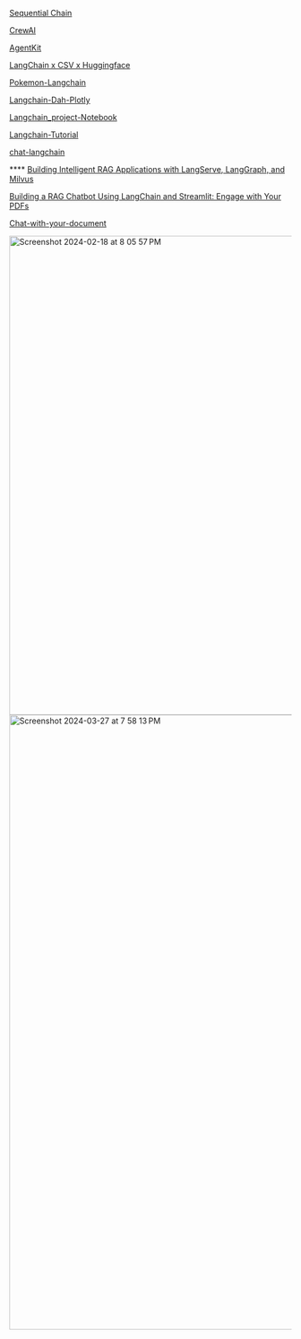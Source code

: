 [Sequential Chain](https://github.com/mahesh15698/MCQ_generator_Using_Langchain_and_OpenAI/blob/main/streamlitApp.py)

[CrewAI](https://medium.com/analytics-vidhya/want-to-generate-social-media-content-automatically-d8ac88922368)

[AgentKit](https://github.com/BCG-X-Official/agentkit) 

[LangChain x CSV x Huggingface](https://zenn.dev/kaiyo/articles/557db401391803)

[Pokemon-Langchain](https://github.com/suzuki0430/langchain-pokemon-ai-agents/blob/main/main.py)

[Langchain-Dah-Plotly](https://github.com/Coding-with-Adam/Dash-by-Plotly/blob/master/LangChain/Graph-Insights/app-demo.py)

[Langchain_project-Notebook](https://github.com/pd2871/End-to-End-LLM-Projects/tree/main/Langchain)

[Langchain-Tutorial](https://github.com/teddylee777/langchain-kr/tree/main) 

[chat-langchain](https://github.com/langchain-ai/chat-langchain) 

**** [Building Intelligent RAG Applications with LangServe, LangGraph, and Milvus](https://zilliz.com/blog/build-intelligent-rag-with-langserve-langgraph-and-milvus)

[Building a RAG Chatbot Using LangChain and Streamlit: Engage with Your PDFs](https://sabber.dev/blogs/building_a_RAG_chatbot_usinglangChain_and_Streamlit)

[Chat-with-your-document](https://github.com/Sumit-Pluto/Chat-with-your-document/blob/main/app.py)


<img width="854" alt="Screenshot 2024-02-18 at 8 05 57 PM" src="https://github.com/andysingal/llm-course/assets/20493493/e30d3882-e117-4925-9989-5aba387978b5">


<img width="1096" alt="Screenshot 2024-03-27 at 7 58 13 PM" src="https://github.com/andysingal/llm-course/assets/20493493/bda1b211-f403-4f9b-8d08-b0b509b23450">


